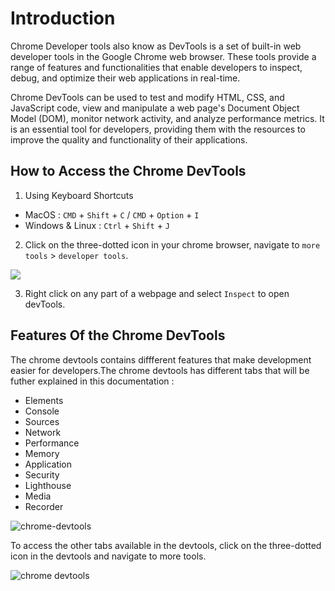 # Introduction

Chrome Developer tools also know as DevTools is a set of built-in web developer tools in the Google Chrome web browser. These tools provide a range of features and functionalities that enable developers to inspect, debug, and optimize their web applications in real-time.


Chrome DevTools can be used to test and modify HTML, CSS, and JavaScript code, view and manipulate a web page's Document Object Model (DOM), monitor network activity, and analyze performance metrics. It is an essential tool for developers, providing them with the resources to improve the quality and functionality of their applications.



## How to Access the Chrome DevTools

1. Using Keyboard Shortcuts

- MacOS : `CMD` + `Shift` + `C` / `CMD` + `Option` + `I`
- Windows & Linux : `Ctrl` + `Shift` + `J` 
  
2. Click on the three-dotted icon in your chrome browser, navigate to `more tools` > `developer tools`.

![](https://res.cloudinary.com/dharme/image/upload/v1681214924/Screenshot_2023-04-11_at_12.54.57_biqm1u.png)

3. Right click on any part of a webpage and select `Inspect` to open devTools. 
   
## Features Of the Chrome DevTools

The chrome devtools contains diffferent features that make development easier for developers.The chrome devtools has different tabs that will be futher explained in this documentation :

- Elements
- Console
- Sources
- Network
- Performance
- Memory
- Application
- Security
- Lighthouse
- Media
- Recorder
  
![chrome-devtools](https://res.cloudinary.com/dharme/image/upload/v1681212624/Screenshot_2023-04-11_at_12.29.04_dblsta.png)

To access the other tabs available in the devtools, click on the three-dotted icon in the devtools and navigate to more tools.

![chrome devtools](https://res.cloudinary.com/dharme/image/upload/v1681211629/Screenshot_2023-04-11_at_11.43.23_wgnzui.png)